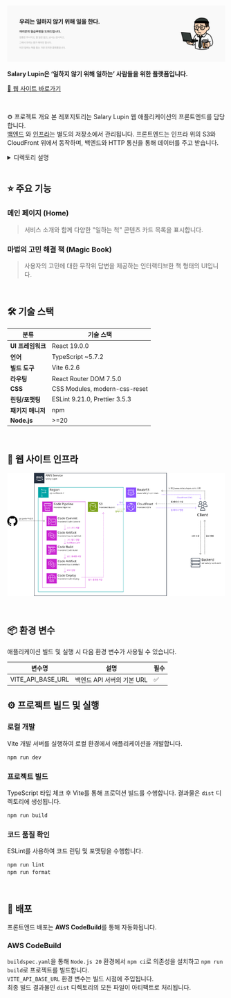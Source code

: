 ![월급 루팡 히어로 섹션](.github/assets/hero-section.png)

**Salary Lupin은 ‘일하지 않기 위해 일하는’ 사람들을 위한 플랫폼입니다.**

[🔗 웹 사이트 바로가기](https://www.salary-lupin.com)

<br>

⚙️ 프로젝트 개요
본 레포지토리는 Salary Lupin 웹 애플리케이션의 프론트엔드를 담당합니다. \
[백엔드](https://github.com/geist9110/salary-lupin-be)
와 [인프라](https://github.com/geist9110/salary-lupin-be)는 별도의 저장소에서 관리됩니다.
프론트엔드는 인프라 위의 S3와 CloudFront 위에서 동작하며, 백엔드와 HTTP 통신을 통해 데이터를 주고 받습니다.

<details>
<summary>디렉토리 설명</summary>

| 디렉토리/파일           | 	설명                                      |
|-------------------|------------------------------------------|
| `public/`         | 정적 에셋 (파비콘, PWA 아이콘, site.webmanifest)   |
| `src/`            | 소스 코드 디렉토리                               |
| `src/assets/`     | 이미지, SVG 등 정적 에셋                         |
| `src/components/` | 재사용 가능한 UI 컴포넌트 (Card, Footer, Header 등) |
| `src/layout/`     | 페이지 레이아웃 컴포넌트 (DefaultLayout)            |
| `src/pages/`      | 각 페이지별 컴포넌트 (Home, MagicBook 등)          |
| `src/styles/`     | 전역 스타일 (global.css) 및 CSS 변수 정의          |
| `src/types/`      | TypeScript 타입 정의                         |
| `src/utils/`      | 유틸리티 함수                                  |

</details>

<br>

## ⭐️ 주요 기능

### 메인 페이지 (Home)

> 서비스 소개와 함께 다양한 "일하는 척" 콘텐츠 카드 목록을 표시합니다.

### 마법의 고민 해결 책 (Magic Book)

> 사용자의 고민에 대한 무작위 답변을 제공하는 인터랙티브한 책 형태의 UI입니다.

<br>

## 🛠️ 기술 스택

| 분류            | 	기술 스택                         |
|---------------|--------------------------------|
| **UI 프레임워크**	 | React 19.0.0                   |
| **언어**	       | TypeScript ~5.7.2              |
| **빌드 도구**     | 	Vite 6.2.6                    |
| **라우팅**	      | React Router DOM 7.5.0         |
| **CSS**	      | CSS Modules, modern-css-reset  |
| **린팅/포맷팅**    | 	ESLint 9.21.0, Prettier 3.5.3 |
| **패키지 매니저**   | 	npm                           |
| **Node.js**   | \>=20                          |

<br>

## 🧱 웹 사이트 인프라

![인프라](./.github/assets/frontend-architecture.png)

<br>

## 📦 환경 변수

애플리케이션 빌드 및 실행 시 다음 환경 변수가 사용될 수 있습니다.

| 변수명                | 	설명                | 필수 |
|--------------------|--------------------|----|
| VITE_API_BASE_URL	 | 백엔드 API 서버의 기본 URL | ✅  |

## ⚙️ 프로젝트 빌드 및 실행

### 로컬 개발

Vite 개발 서버를 실행하여 로컬 환경에서 애플리케이션을 개발합니다.

```bash
npm run dev
```

### 프로젝트 빌드

TypeScript 타입 체크 후 Vite를 통해 프로덕션 빌드를 수행합니다. 결과물은 `dist` 디렉토리에 생성됩니다.

```bash
npm run build
```

### 코드 품질 확인

ESLint를 사용하여 코드 린팅 및 포맷팅을 수행합니다.

```bash
npm run lint
npm run format
```

<br>

## 🚀 배포

프론트엔드 배포는 **AWS CodeBuild**를 통해 자동화됩니다.

### AWS CodeBuild

`buildspec.yaml`을 통해 `Node.js 20` 환경에서 `npm ci`로 의존성을 설치하고 `npm run build`로 프로젝트를 빌드합니다. \
`VITE_API_BASE_URL` 환경 변수는 빌드 시점에 주입됩니다. \
최종 빌드 결과물인 `dist` 디렉토리의 모든 파일이 아티팩트로 처리됩니다.